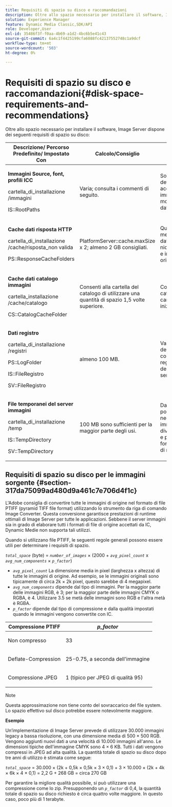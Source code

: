 ```yaml
---
title: Requisiti di spazio su disco e raccomandazioni
description: Oltre allo spazio necessario per installare il software, Image Server dispone dei seguenti requisiti di spazio su disco.
solution: Experience Manager
feature: Dynamic Media Classic,SDK/API
role: Developer,User
exl-id: 35486f3f-f0aa-4b69-a1d2-4bc6b5e41c43
source-git-commit: 6a4c1f4425199cfa6088fc42137552748c1a9dcf
workflow-type: tm+mt
source-wordcount: '503'
ht-degree: 0%

---
```


# Requisiti di spazio su disco e raccomandazioni{#disk-space-requirements-and-recommendations}

Oltre allo spazio necessario per installare il software, Image Server dispone dei seguenti requisiti di spazio su disco:

<table id="table_0AE363AB76304F258A19E43500FE8423"> 
 <thead> 
  <tr> 
   <th class="entry"> <b>Descrizione/ Percorso Predefinito/ Impostato Con</b> </th> 
   <th class="entry"> <b>Calcolo/Consiglio</b> </th> 
   <th class="entry"> <b>Commenti</b> </th> 
  </tr> 
 </thead>
 <tbody> 
  <tr> 
   <td> <p><b>Immagini Source, font, profili ICC</b> </p> <p> <span class="filepath"> <span class="varname"> cartella_di_installazione </span>/immagini </span> <span class="codeph"></span> </p> <p> <span class="codeph"> IS::RootPaths </span> </p> </td> 
   <td> <p>Varia; consulta i commenti di seguito. </p> </td> 
   <td> <p>Solo i server devono essere accessibili al server immagini e non modificare mai i dati. </p> </td> 
  </tr> 
  <tr> 
   <td> <p><b>Cache dati risposta HTTP</b> </p> <p> <span class="filepath"> <span class="varname"> cartella_di_installazione </span>/cache/risposta_non valida </span> </p> <p> <span class="codeph"> PS::ResponseCacheFolders </span> </p> </td> 
   <td> <p> <span class="codeph"> PlatformServer::cache.maxSize </span> x 2; almeno 2 GB consigliati. </p> </td> 
   <td> <p>Questa cache memorizza anche dati nidificati/incorporati e immagini di origine esterne. </p> </td> 
  </tr> 
  <tr> 
   <td> <p><b>Cache dati catalogo immagini</b> </p> <p> <span class="filepath"> <span class="varname"> cartella_installazione </span>/cache/catalogo </span> </p> <p> <span class="codeph"> CS::CatalogCacheFolder </span> </p> </td> 
   <td> <p>Consenti alla cartella del catalogo di utilizzare una quantità di spazio 1,5 volte superiore. </p> </td> 
   <td> <p>Compilato quando i cataloghi vengono caricati inizialmente. </p> </td> 
  </tr> 
  <tr> 
   <td> <p><b>Dati registro</b> </p> <p> <span class="filepath"> <span class="varname"> cartella_di_installazione </span>/registri </span> </p> <p> <span class="codeph"> PS::LogFolder </span> </p> <p> <span class="codeph"> IS::FileRegistro </span> </p> <p> <span class="codeph"> SV::FileRegistro </span> </p> </td> 
   <td> <p>almeno 100 MB. </p> </td> 
   <td> <p>Varia a seconda della configurazione di registrazione e dell’utilizzo del server. </p> </td> 
  </tr> 
  <tr> 
   <td> <p><b>File temporanei del server immagini</b> </p> <p> <span class="filepath"> <span class="varname"> cartella_di_installazione </span>/temp </span> </p> <p> <span class="codeph"> IS::TempDirectory </span> </p> <p> <span class="codeph"> SV::TempDirectory </span> </p> </td> 
   <td> <p>100 MB sono sufficienti per la maggior parte degli usi. </p> </td> 
   <td> <p>Dati di breve durata; possono essere necessari per immagini sorgente diverse dagli PTIFF e per determinati formati di immagini di risposta. </p> </td> 
  </tr> 
 </tbody> 
</table>

## Requisiti di spazio su disco per le immagini sorgente {#section-317da75099ad480d9a461c7e706d4f1c}

L&#39;Adobe consiglia di convertire tutte le immagini di origine nel formato di file PTIFF (pyramid TIFF file format) utilizzando lo strumento da riga di comando Image Converter. Questa conversione garantisce prestazioni di runtime ottimali di Image Server per tutte le applicazioni. Sebbene il server immagini sia in grado di elaborare tutti i formati di file di origine accettati da IC, Dynamic Medie non supporta tali utilizzi.

Quando si utilizzano file PTIFF, le seguenti regole generali possono essere utili per determinare i requisiti di spazio.

*`total_space`* (byte) = *`number_of_images`* × (2000 + *`avg_pixel_count`* x *`avg_num_components`* × *`p_factor`*)

* *`avg_pixel_count`* La dimensione media in pixel (larghezza x altezza) di tutte le immagini di origine. Ad esempio, se le immagini originali sono tipicamente di circa 2k × 2k pixel, questo sarebbe di 4 megapixel.
* *`avg_num_components`* dipende dal tipo di immagini. Per la maggior parte delle immagini RGB, è 3; per la maggior parte delle immagini CMYK o RGBA, è 4. Utilizzare 3.5 se metà delle immagini sono RGB e l&#39;altra metà è RGBA.
* *`p_factor`* dipende dal tipo di compressione e dalla qualità impostati quando le immagini vengono convertite con IC.

<table id="table_89995BECF30243569954819D07DA2A2F"> 
 <thead> 
  <tr> 
   <th class="entry"> <b>Compressione PTIFF</b> </th> 
   <th class="entry"> <b><i>p_factor</i></b> </th> 
  </tr> 
 </thead>
 <tbody> 
  <tr> 
   <td> <p>Non compresso </p> </td> 
   <td> <p> 33 </p> </td> 
  </tr> 
  <tr> 
   <td> <p>Deflate-Compression </p> </td> 
   <td> <p> 25-0.75, a seconda dell'immagine </p> </td> 
  </tr> 
  <tr> 
   <td> <p>Compressione JPEG </p> </td> 
   <td> <p> 1 (tipico per JPEG di qualità 95) </p> </td> 
  </tr> 
 </tbody> 
</table>

>[!NOTE]
>
>Questa approssimazione non tiene conto del sovraccarico del file system. Lo spazio effettivo sul disco potrebbe essere notevolmente maggiore.

**Esempio**

Un’implementazione di Image Server prevede di utilizzare 30.000 immagini legacy a bassa risoluzione, con una dimensione media di 500 × 500 RGB. Vengono aggiunti nuovi dati a una velocità di 10.000 immagini all&#39;anno. Le dimensioni tipiche dell&#39;immagine CMYK sono 4 × 6 KB. Tutti i dati vengono compressi in JPEG ad alta qualità. La quantità totale di spazio su disco dopo tre anni di utilizzo è stimata come segue:

*`total_space`* = 30.000 × (2k + 0,5k × 0,5k × 3 × 0,1) + 3 × 10.000 × (2k + 4k × 6k × 4 × 0,1) = 2,2 G + 268 GB = circa 270 GB

Per garantire la migliore qualità possibile, si può utilizzare una compressione come lo zip. Presupponendo un *`p_factor`* di 0,4, la quantità totale di spazio su disco richiesto è circa quattro volte maggiore. In questo caso, poco più di 1 terabyte.
